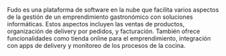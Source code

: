 Fudo es una plataforma de software en la nube que facilita varios aspectos de la gestión de un emprendimiento gastronómico con soluciones informáticas. Estos aspectos incluyen las ventas de productos, organización de delivery por pedidos, y facturación.
También ofrece funcionalidades como tienda online para el emprendimiento, integración con apps de delivery y monitoreo de los procesos de la cocina. 